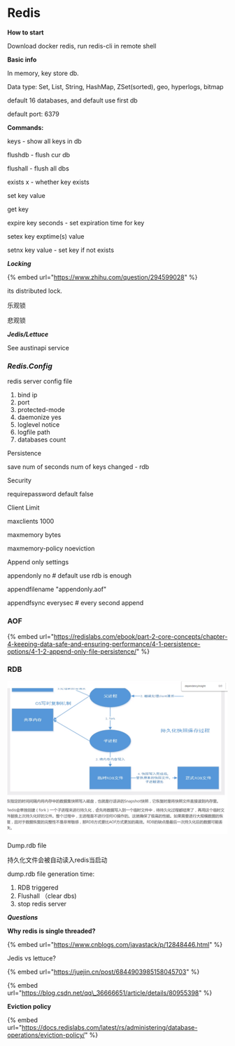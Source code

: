 # Redis

**How to start**

Download docker redis, run redis-cli in remote shell

**Basic info**

In memory, key store db.

Data type: Set, List, String, HashMap, ZSet\(sorted\), geo, hyperlogs, bitmap

default 16 databases, and default use first db

default port: 6379

**Commands:**

keys - show all keys in db

flushdb - flush cur db

flushall - flush all dbs

exists x - whether key exists

set key value

get key

expire key seconds - set expiration time for key

setex key exptime\(s\) value

setnx key value - set key if not exists



_**Locking**_

{% embed url="https://www.zhihu.com/question/294599028" %}

its distributed lock.

乐观锁

悲观锁



_**Jedis/Lettuce**_

See austinapi service



### _**Redis.Config**_

redis server config file

1. bind ip
2. port 
3. protected-mode
4. daemonize yes
5. loglevel notice
6. logfile path
7. databases count



Persistence

save num of seconds num of keys changed - rdb

Security

requirepassword default false

Client Limit

maxclients 1000

maxmemory bytes

maxmemory-policy noeviction

Append only settings

appendonly no \# default use rdb is enough

appendfilename "appendonly.aof"

appendfsync everysec \# every second append





### AOF

{% embed url="https://redislabs.com/ebook/part-2-core-concepts/chapter-4-keeping-data-safe-and-ensuring-performance/4-1-persistence-options/4-1-2-append-only-file-persistence/" %}

### RDB

![](../../../../.gitbook/assets/image%20%289%29.png)

Dump.rdb file

持久化文件会被自动读入redis当启动

dump.rdb file generation time:

1. RDB triggered
2. Flushall （clear dbs\)
3. stop redis server

_**Questions**_

**Why redis is single threaded?**

{% embed url="https://www.cnblogs.com/javastack/p/12848446.html" %}

Jedis vs lettuce?

{% embed url="https://juejin.cn/post/6844903985158045703" %}

{% embed url="https://blog.csdn.net/qq\_36666651/article/details/80955398" %}



**Eviction policy**

{% embed url="https://docs.redislabs.com/latest/rs/administering/database-operations/eviction-policy/" %}





